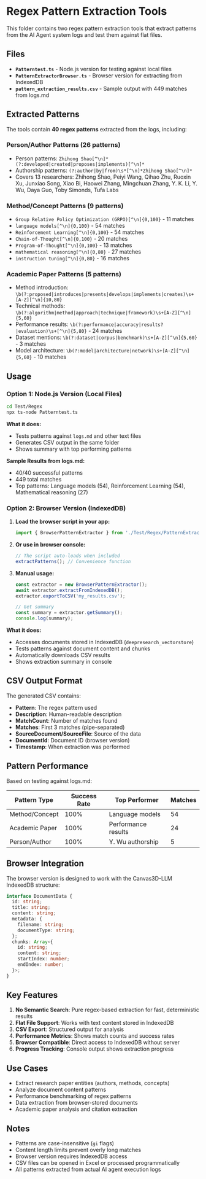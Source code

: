 # Regex Pattern Extraction Tools

This folder contains two regex pattern extraction tools that extract patterns from the AI Agent system logs and test them against flat files.

## Files

- **`Patterntest.ts`** - Node.js version for testing against local files
- **`PatternExtractorBrowser.ts`** - Browser version for extracting from IndexedDB
- **`pattern_extraction_results.csv`** - Sample output with 449 matches from logs.md

## Extracted Patterns

The tools contain **40 regex patterns** extracted from the logs, including:

### Person/Author Patterns (26 patterns)
- Person patterns: `Zhihong Shao[^\n]*(?:developed|created|proposes|implements)[^\n]*`
- Authorship patterns: `(?:author|by|from)\s*[^\n]*Zhihong Shao[^\n]*`
- Covers 13 researchers: Zhihong Shao, Peiyi Wang, Qihao Zhu, Ruoxin Xu, Junxiao Song, Xiao Bi, Haowei Zhang, Mingchuan Zhang, Y. K. Li, Y. Wu, Daya Guo, Toby Simonds, Tufa Labs

### Method/Concept Patterns (9 patterns)
- `Group Relative Policy Optimization (GRPO)[^\n]{0,100}` - 11 matches
- `language models[^\n]{0,100}` - 54 matches
- `Reinforcement Learning[^\n]{0,100}` - 54 matches
- `Chain-of-Thought[^\n]{0,100}` - 20 matches
- `Program-of-Thought[^\n]{0,100}` - 13 matches
- `mathematical reasoning[^\n]{0,80}` - 27 matches
- `instruction tuning[^\n]{0,80}` - 16 matches

### Academic Paper Patterns (5 patterns)
- Method introduction: `\b(?:proposed|introduces|presents|develops|implements|creates)\s+[A-Z][^\n]{10,80}`
- Technical methods: `\b(?:algorithm|method|approach|technique|framework)\s+[A-Z][^\n]{5,60}`
- Performance results: `\b(?:performance|accuracy|results?|evaluation)\s+[^\n]{5,80}` - 24 matches
- Dataset mentions: `\b(?:dataset|corpus|benchmark)\s+[A-Z][^\n]{5,60}` - 3 matches
- Model architecture: `\b(?:model|architecture|network)\s+[A-Z][^\n]{5,60}` - 10 matches

## Usage

### Option 1: Node.js Version (Local Files)

```bash
cd Test/Regex
npx ts-node Patterntest.ts
```

**What it does:**
- Tests patterns against `logs.md` and other text files
- Generates CSV output in the same folder
- Shows summary with top performing patterns

**Sample Results from logs.md:**
- 40/40 successful patterns
- 449 total matches
- Top patterns: Language models (54), Reinforcement Learning (54), Mathematical reasoning (27)

### Option 2: Browser Version (IndexedDB)

1. **Load the browser script in your app:**
   ```typescript
   import { BrowserPatternExtractor } from './Test/Regex/PatternExtractorBrowser';
   ```

2. **Or use in browser console:**
   ```javascript
   // The script auto-loads when included
   extractPatterns(); // Convenience function
   ```

3. **Manual usage:**
   ```javascript
   const extractor = new BrowserPatternExtractor();
   await extractor.extractFromIndexedDB();
   extractor.exportToCSV('my_results.csv');
   
   // Get summary
   const summary = extractor.getSummary();
   console.log(summary);
   ```

**What it does:**
- Accesses documents stored in IndexedDB (`deepresearch_vectorstore`)
- Tests patterns against document content and chunks
- Automatically downloads CSV results
- Shows extraction summary in console

## CSV Output Format

The generated CSV contains:
- **Pattern**: The regex pattern used
- **Description**: Human-readable description
- **MatchCount**: Number of matches found
- **Matches**: First 3 matches (pipe-separated)
- **SourceDocument/SourceFile**: Source of the data
- **DocumentId**: Document ID (browser version)
- **Timestamp**: When extraction was performed

## Pattern Performance

Based on testing against logs.md:

| Pattern Type | Success Rate | Top Performer | Matches |
|-------------|-------------|---------------|---------|
| Method/Concept | 100% | Language models | 54 |
| Academic Paper | 100% | Performance results | 24 |
| Person/Author | 100% | Y. Wu authorship | 5 |

## Browser Integration

The browser version is designed to work with the Canvas3D-LLM IndexedDB structure:

```typescript
interface DocumentData {
  id: string;
  title: string;
  content: string;
  metadata: {
    filename: string;
    documentType: string;
  };
  chunks: Array<{
    id: string;
    content: string;
    startIndex: number;
    endIndex: number;
  }>;
}
```

## Key Features

1. **No Semantic Search**: Pure regex-based extraction for fast, deterministic results
2. **Flat File Support**: Works with text content stored in IndexedDB
3. **CSV Export**: Structured output for analysis
4. **Performance Metrics**: Shows match counts and success rates
5. **Browser Compatible**: Direct access to IndexedDB without server
6. **Progress Tracking**: Console output shows extraction progress

## Use Cases

- Extract research paper entities (authors, methods, concepts)
- Analyze document content patterns
- Performance benchmarking of regex patterns
- Data extraction from browser-stored documents
- Academic paper analysis and citation extraction

## Notes

- Patterns are case-insensitive (`gi` flags)
- Content length limits prevent overly long matches
- Browser version requires IndexedDB access
- CSV files can be opened in Excel or processed programmatically
- All patterns extracted from actual AI agent execution logs
